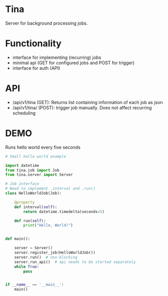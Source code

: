 # Tina

Server for background processing jobs.


# Functionality

- interface for implementing (recurring) jobs
- minimal api (GET for configured jobs and POST for trigger)
- interface for auth (API)

# API

- /api/v1/tina (GET): Returns list containing information of each job as json
- /api/v1/tina/<jobName> (POST): trigger job manually. Does not affect recurring scheduling

# DEMO
Runs hello world every five seconds

```python
# Small hello world example

import datetime
from tina.job import Job
from tina.server import Server

# Job interface
# Need to implement .interval and .run()
class HelloWorldJob(Job):

    @property
    def interval(self):
        return datetime.timedelta(seconds=5)

    def run(self):
        print("Hello, World!")


def main():

    server = Server()
    server.register_job(HelloWorldJob())
    server.run()  # non-blocking
    server.run_api()  # api needs to be started separately
    while True:
        pass


if __name__ == '__main__':
    main()
```

